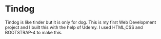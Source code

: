 # Tindog
Tindog is like tinder but it is only for dog. This is my first Web Development project and I built this with the help of Udemy. I used HTML,CSS and BOOTSTRAP-4 to make this. 
